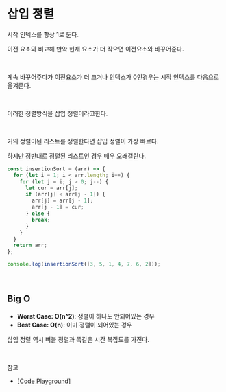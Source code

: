 # 삽입 정렬

시작 인덱스를 항상 1로 둔다.

이전 요소와 비교해 만약 현재 요소가 더 작으면 이전요소와 바꾸어준다.

<br>

계속 바꾸어주다가 이전요소가 더 크거나 인덱스가 0인경우는 시작 인덱스를 다음으로 옮겨준다.

<br>

이러한 정렬방식을 삽입 정렬이라고한다.

<br>

거의 정렬이된 리스트를 정렬한다면 삽입 정렬이 가장 빠르다.

하지만 정반대로 정렬된 리스트인 경우 매우 오래걸린다.

```jsx
const insertionSort = (arr) => {
  for (let i = 1; i < arr.length; i++) {
    for (let j = i; j > 0; j--) {
      let cur = arr[j];
      if (arr[j] < arr[j - 1]) {
        arr[j] = arr[j - 1];
        arr[j - 1] = cur;
      } else {
        break;
      }
    }
  }
  return arr;
};

console.log(insertionSort([3, 5, 1, 4, 7, 6, 2]));
```

<br>

## **Big O**

- **Worst Case: O(n^2)**: 정렬이 하나도 안되어있는 경우
- **Best Case: O(n)**: 이미 정렬이 되어있는 경우

삽입 정렬 역시 버블 정렬과 똑같은 시간 복잡도를 가진다.

<br>

참고

- [[Code Playground]](https://im-developer.tistory.com/133)
